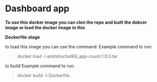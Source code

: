 # Dashboard app  

**To use this docker image you can clon the repo and built the dokcer image or load the docker image in this**

**Dockerfile stage**



to load this image you can use the command:
Example command to run:                                         
>docker load -i amitshochat66_app-count:1.0.0.tar

to build 
Example command to run:                                         
>docker build -t Dockerfile .
